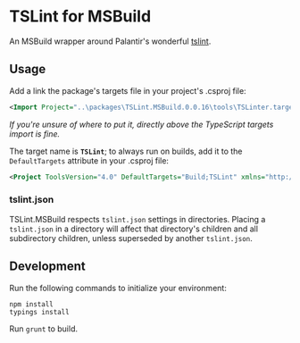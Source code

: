 # TSLint for MSBuild

An MSBuild wrapper around Palantir's wonderful [tslint](https://github.com/palantir/tslint).

## Usage

Add a link the package's targets file in your project's .csproj file:

```xml
<Import Project="..\packages\TSLint.MSBuild.0.0.16\tools\TSLinter.targets" />
```

*If you're unsure of where to put it, directly above the TypeScript targets import is fine.*

The target name is **`TSLint`**; to always run on builds, add it to the `DefaultTargets` attribute in your .csproj file:

```xml
<Project ToolsVersion="4.0" DefaultTargets="Build;TSLint" xmlns="http://schemas.microsoft.com/developer/msbuild/2003">
``` 

### tslint.json

TSLint.MSBuild respects `tslint.json` settings in directories.
Placing a `tslint.json` in a directory will affect that directory's children and all subdirectory children, unless superseded by another `tslint.json`. 


## Development

Run the following commands to initialize your environment:

```shell
npm install
typings install
```

Run `grunt` to build.
